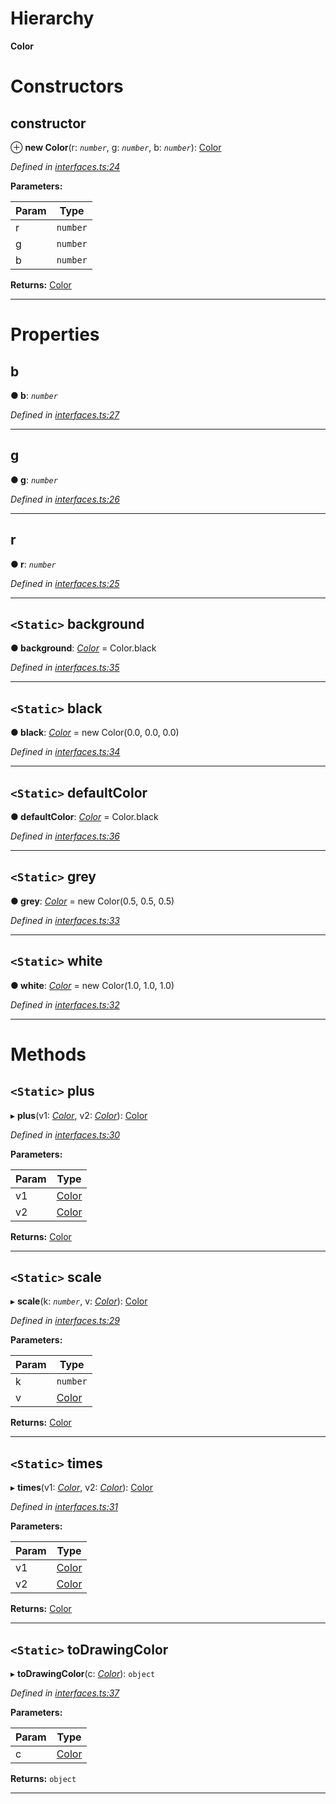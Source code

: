 

# Hierarchy

**Color**

# Constructors

<a id="constructor"></a>

##  constructor

⊕ **new Color**(r: *`number`*, g: *`number`*, b: *`number`*): [Color](_interfaces_.color.md)

*Defined in [interfaces.ts:24](https://github.com/tgreyuk/typedoc-plugin-markdown/blob/master/test/src/interfaces.ts#L24)*

**Parameters:**

| Param | Type |
| ------ | ------ |
| r | `number` |
| g | `number` |
| b | `number` |

**Returns:** [Color](_interfaces_.color.md)

___

# Properties

<a id="b"></a>

##  b

**● b**: *`number`*

*Defined in [interfaces.ts:27](https://github.com/tgreyuk/typedoc-plugin-markdown/blob/master/test/src/interfaces.ts#L27)*

___
<a id="g"></a>

##  g

**● g**: *`number`*

*Defined in [interfaces.ts:26](https://github.com/tgreyuk/typedoc-plugin-markdown/blob/master/test/src/interfaces.ts#L26)*

___
<a id="r"></a>

##  r

**● r**: *`number`*

*Defined in [interfaces.ts:25](https://github.com/tgreyuk/typedoc-plugin-markdown/blob/master/test/src/interfaces.ts#L25)*

___
<a id="background"></a>

## `<Static>` background

**● background**: *[Color](_interfaces_.color.md)* =  Color.black

*Defined in [interfaces.ts:35](https://github.com/tgreyuk/typedoc-plugin-markdown/blob/master/test/src/interfaces.ts#L35)*

___
<a id="black"></a>

## `<Static>` black

**● black**: *[Color](_interfaces_.color.md)* =  new Color(0.0, 0.0, 0.0)

*Defined in [interfaces.ts:34](https://github.com/tgreyuk/typedoc-plugin-markdown/blob/master/test/src/interfaces.ts#L34)*

___
<a id="defaultcolor"></a>

## `<Static>` defaultColor

**● defaultColor**: *[Color](_interfaces_.color.md)* =  Color.black

*Defined in [interfaces.ts:36](https://github.com/tgreyuk/typedoc-plugin-markdown/blob/master/test/src/interfaces.ts#L36)*

___
<a id="grey"></a>

## `<Static>` grey

**● grey**: *[Color](_interfaces_.color.md)* =  new Color(0.5, 0.5, 0.5)

*Defined in [interfaces.ts:33](https://github.com/tgreyuk/typedoc-plugin-markdown/blob/master/test/src/interfaces.ts#L33)*

___
<a id="white"></a>

## `<Static>` white

**● white**: *[Color](_interfaces_.color.md)* =  new Color(1.0, 1.0, 1.0)

*Defined in [interfaces.ts:32](https://github.com/tgreyuk/typedoc-plugin-markdown/blob/master/test/src/interfaces.ts#L32)*

___

# Methods

<a id="plus"></a>

## `<Static>` plus

▸ **plus**(v1: *[Color](_interfaces_.color.md)*, v2: *[Color](_interfaces_.color.md)*): [Color](_interfaces_.color.md)

*Defined in [interfaces.ts:30](https://github.com/tgreyuk/typedoc-plugin-markdown/blob/master/test/src/interfaces.ts#L30)*

**Parameters:**

| Param | Type |
| ------ | ------ |
| v1 | [Color](_interfaces_.color.md) |
| v2 | [Color](_interfaces_.color.md) |

**Returns:** [Color](_interfaces_.color.md)

___
<a id="scale"></a>

## `<Static>` scale

▸ **scale**(k: *`number`*, v: *[Color](_interfaces_.color.md)*): [Color](_interfaces_.color.md)

*Defined in [interfaces.ts:29](https://github.com/tgreyuk/typedoc-plugin-markdown/blob/master/test/src/interfaces.ts#L29)*

**Parameters:**

| Param | Type |
| ------ | ------ |
| k | `number` |
| v | [Color](_interfaces_.color.md) |

**Returns:** [Color](_interfaces_.color.md)

___
<a id="times"></a>

## `<Static>` times

▸ **times**(v1: *[Color](_interfaces_.color.md)*, v2: *[Color](_interfaces_.color.md)*): [Color](_interfaces_.color.md)

*Defined in [interfaces.ts:31](https://github.com/tgreyuk/typedoc-plugin-markdown/blob/master/test/src/interfaces.ts#L31)*

**Parameters:**

| Param | Type |
| ------ | ------ |
| v1 | [Color](_interfaces_.color.md) |
| v2 | [Color](_interfaces_.color.md) |

**Returns:** [Color](_interfaces_.color.md)

___
<a id="todrawingcolor"></a>

## `<Static>` toDrawingColor

▸ **toDrawingColor**(c: *[Color](_interfaces_.color.md)*): `object`

*Defined in [interfaces.ts:37](https://github.com/tgreyuk/typedoc-plugin-markdown/blob/master/test/src/interfaces.ts#L37)*

**Parameters:**

| Param | Type |
| ------ | ------ |
| c | [Color](_interfaces_.color.md) |

**Returns:** `object`

___

